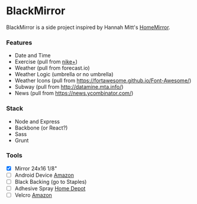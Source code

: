 # BlackMirror

BlackMirror is a side project inspired by Hannah Mitt's [HomeMirror](https://github.com/HannahMitt/HomeMirror).

### Features
  
  - Date and Time
  - Exercise (pull from [nike+](https://developer.nike.com/content/nike-developer-cq/us/en_us/index/documentation/api-docs.html))
  - Weather (pull from forecast.io)
  - Weather Logic (umbrella or no umbrella)
  - Weather Icons (pull from https://fortawesome.github.io/Font-Awesome/)
  - Subway (pull from http://datamine.mta.info/)
  - News (pull from https://news.ycombinator.com/)

### Stack

  - Node and Express
  - Backbone (or React?)
  - Sass
  - Grunt

### Tools

- [x] Mirror 24x16 1/8"
- [ ] Android Device [Amazon](http://www.amazon.com/gp/offer-listing/B009X3UW2G/ref=olp_tab_refurbished?ie=UTF8&condition=refurbished&qid=1441327955&sr=8-1)
- [ ] Black Backing (go to Staples)
- [ ] Adhesive Spray [Home Depot](http://www.homedepot.com/p/3M-Super-77-16-75-fl-oz-Multi-Purpose-Spray-Adhesive-77-CC/100067550)
- [ ] Velcro [Amazon](http://www.amazon.com/VELCRO-Industrial-Strength-Wide-Black/dp/B00006RSP1/ref=sr_1_2?ie=UTF8&qid=1442924711&sr=8-2&keywords=strong+velcro+strips)
